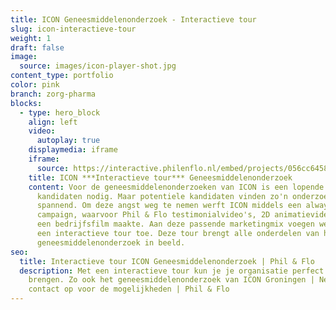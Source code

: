 ```yaml
---
title: ICON Geneesmiddelenonderzoek - Interactieve tour
slug: icon-interactieve-tour
weight: 1
draft: false
image:
  source: images/icon-player-shot.jpg
content_type: portfolio
color: pink
branch: zorg-pharma
blocks:
  - type: hero_block
    align: left
    video:
      autoplay: true
    displaymedia: iframe
    iframe:
      source: https://interactive.philenflo.nl/embed/projects/056cc645807e8fbb85880c90?iv_branded=1
    title: ICON ***Interactieve tour*** Geneesmiddelenonderzoek
    content: Voor de geneesmiddelenonderzoeken van ICON is een lopende stroom aan
      kandidaten nodig. Maar potentiele kandidaten vinden zo'n onderzoek vaak
      spannend. Om deze angst weg te nemen werft ICON middels een always-on
      campaign, waarvoor Phil & Flo testimonialvideo's, 2D animatievideo's en
      een bedrijfsfilm maakte. Aan deze passende marketingmix voegen we nu ook
      een interactieve tour toe. Deze tour brengt alle onderdelen van het
      geneesmiddelenonderzoek in beeld.
seo:
  title: Interactieve tour ICON Geneesmiddelenonderzoek | Phil & Flo
  description: Met een interactieve tour kun je je organisatie perfect in beeld
    brengen. Zo ook het geneesmiddelenonderzoek van ICON Groningen | Neem
    contact op voor de mogelijkheden | Phil & Flo
---
```

